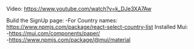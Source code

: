 Video: https://www.youtube.com/watch?v=k_DJe3XA7Aw

Build the SignUp page:
-For Country names: https://www.npmjs.com/package/react-select-country-list
Installed Mui:  
-https://mui.com/components/paper/  
-https://www.npmjs.com/package/@mui/material
